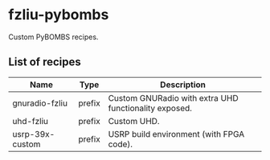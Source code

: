 # fzliu-pybombs

Custom PyBOMBS recipes.

## List of recipes

| Name                    | Type   | Description
|-------------------------|--------|--------------------------------------------------------------------------
| gnuradio-fzliu          | prefix | Custom GNURadio with extra UHD functionality exposed.
| uhd-fzliu               | prefix | Custom UHD.
| usrp-39x-custom         | prefix | USRP build environment (with FPGA code).
